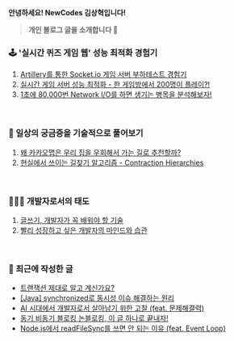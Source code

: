 **안녕하세요! NewCodes 김상혁입니다!**

> **개인 블로그 글을 소개합니다 🤗**

### 🕹️ '실시간 퀴즈 게임 웹' 성능 최적화 경험기 

1. [Artillery를 통한 Socket.io 게임 서버 부하테스트 경험기](https://newcodes.tistory.com/entry/Nodejs-Socketio-%EA%B2%8C%EC%9E%84-%EC%84%9C%EB%B2%84-%EB%B6%80%ED%95%98%ED%85%8C%EC%8A%A4%ED%8A%B8-%EA%B2%BD%ED%97%98%EA%B8%B0%EC%99%80-TIP-feat-Artillery)
2. [실시간 게임 서버 성능 최적화 - 한 게임방에서 200명이 플레이?!](https://newcodes.tistory.com/entry/%EC%8B%A4%EC%8B%9C%EA%B0%84-%EA%B2%8C%EC%9E%84-%EC%84%9C%EB%B2%84-%EC%84%B1%EB%8A%A5-%EC%B5%9C%EC%A0%81%ED%99%94-%ED%95%9C-%EA%B2%8C%EC%9E%84%EB%B0%A9%EC%97%90%EC%84%9C-200%EB%AA%85%EC%9D%B4-%ED%94%8C%EB%A0%88%EC%9D%B4)
3. [1초에 80,000번 Network I/O를 하면 생기는 병목을 분석해보자!](https://newcodes.tistory.com/entry/1%EC%B4%88%EC%97%90-80000%EB%B2%88-Network-IO%EB%A5%BC-%ED%95%98%EB%A9%B4-%EC%83%9D%EA%B8%B0%EB%8A%94-%EB%B3%91%EB%AA%A9%EC%9D%84-%EB%B6%84%EC%84%9D%ED%95%B4%EB%B3%B4%EC%9E%90)

<br>

### 🧐 일상의 궁금증을 기술적으로 풀어보기
1. [왜 카카오맵은 우리 집을 우회해서 가는 길로 추천할까?](https://newcodes.tistory.com/entry/%EC%B9%B4%EC%B9%B4%EC%98%A4%EB%A7%B5%EC%9D%B4-%EC%B5%9C%EC%A0%81-%EA%B2%BD%EB%A1%9C%EB%A5%BC-%EA%B2%B0%EC%A0%95%ED%95%98%EB%8A%94-%EB%8D%B0%EA%B9%8C%EC%A7%80)
2. [현실에서 쓰이는 길찾기 알고리즘 - Contraction Hierarchies](https://youtu.be/ReXlLuPMOBs?si=Gzvb6XgFKEAtDoNb)

<br>

### 👨🏻‍💻 개발자로서의 태도

1. [글쓰기, 개발자가 꼭 배워야 할 기술](https://newcodes.tistory.com/entry/%EA%B8%80%EC%93%B0%EA%B8%B0-%EA%B0%9C%EB%B0%9C%EC%9E%90%EA%B0%80-%EA%BC%AD-%EB%B0%B0%EC%9B%8C%EC%95%BC-%ED%95%A0-%EA%B8%B0%EC%88%A0-%EC%8B%A4%EC%A0%84-TIP)
2. [빨리 성장하고 싶은 개발자의 마인드와 습관](https://newcodes.tistory.com/entry/%EB%B9%A8%EB%A6%AC-%EC%84%B1%EC%9E%A5%ED%95%98%EA%B3%A0-%EC%8B%B6%EC%9D%80-%EA%B0%9C%EB%B0%9C%EC%9E%90%EC%9D%98-%EB%A7%88%EC%9D%B8%EB%93%9C%EC%99%80-%EC%8A%B5%EA%B4%80)

<br>

### 📜 최근에 작성한 글
<!-- BLOG-POST-LIST:START -->
- [트랜잭션 제대로 알고 계신가요?](https://newcodes.tistory.com/entry/%ED%8A%B8%EB%9E%9C%EC%9E%AD%EC%85%98-%EC%A0%9C%EB%8C%80%EB%A1%9C-%EC%95%8C%EA%B3%A0-%EA%B3%84%EC%8B%A0%EA%B0%80%EC%9A%94)
- [[Java] synchronized로 동시성 이슈 해결하는 원리](https://newcodes.tistory.com/entry/Java-synchronized%EB%A1%9C-%EB%8F%99%EC%8B%9C%EC%84%B1-%EC%9D%B4%EC%8A%88-%ED%95%B4%EA%B2%B0%ED%95%98%EB%8A%94-%EC%9B%90%EB%A6%AC)
- [AI 시대에서 개발자로서 살아남기 위한 고찰 &lpar;feat. 문제해결력&rpar;](https://newcodes.tistory.com/entry/AI-%EC%8B%9C%EB%8C%80%EC%97%90%EC%84%9C-%EA%B0%9C%EB%B0%9C%EC%9E%90%EB%A1%9C%EC%84%9C-%EC%82%B4%EC%95%84%EB%82%A8%EA%B8%B0-%EC%9C%84%ED%95%9C-%EA%B3%A0%EC%B0%B0-feat-%EB%AC%B8%EC%A0%9C%ED%95%B4%EA%B2%B0%EB%A0%A5)
- [동기 비동기 블로킹 논블로킹, 이 글 하나로 끝내자!](https://newcodes.tistory.com/entry/%EB%8F%99%EA%B8%B0-%EB%B9%84%EB%8F%99%EA%B8%B0-%EB%B8%94%EB%A1%9C%ED%82%B9-%EB%85%BC%EB%B8%94%EB%A1%9C%ED%82%B9-%EC%9D%B4-%EA%B8%80-%ED%95%98%EB%82%98%EB%A1%9C-%EB%81%9D%EB%82%B4%EC%9E%90)
- [Node.js에서 readFileSync를 쓰면 안 되는 이유 &lpar;feat. Event Loop&rpar;](https://newcodes.tistory.com/entry/Nodejs%EC%97%90%EC%84%9C-readFileSync%EB%A5%BC-%EC%93%B0%EB%A9%B4-%EC%95%88-%EB%90%98%EB%8A%94-%EC%9D%B4%EC%9C%A0-feat-Event-Loop)
<!-- BLOG-POST-LIST:END -->